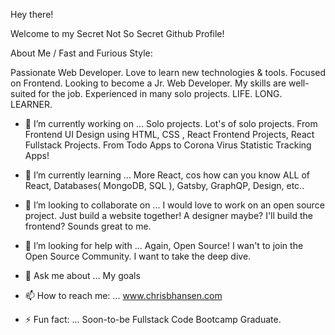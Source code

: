 Hey there!

Welcome to my Secret Not So Secret Github Profile!

About Me / Fast and Furious Style:

Passionate Web Developer. Love to learn new technologies & tools. Focused on Frontend. Looking to become a Jr. Web Developer. My skills are well-suited for the job. Experienced in many solo projects. LIFE. LONG. LEARNER. 

- 🔭 I’m currently working on ... Solo projects. Lot's of solo projects. From Frontend UI Design using HTML, CSS , React Frontend Projects, React Fullstack Projects. From Todo Apps to Corona Virus Statistic Tracking Apps!

- 🌱 I’m currently learning ... More React, cos how can you know ALL of React, Databases( MongoDB, SQL ), Gatsby, GraphQP, Design, etc..

- 👯 I’m looking to collaborate on ... I would love to work on an open source project. Just build a website together! A designer maybe? I'll build the frontend? Sounds great to me. 

- 🤔 I’m looking for help with ... Again, Open Source! I wan't to join the Open Source Community. I want to take the deep dive.

- 💬 Ask me about ... My goals 

- 📫 How to reach me: ... www.chrisbhansen.com

- ⚡ Fun fact: ... Soon-to-be Fullstack Code Bootcamp Graduate. 
